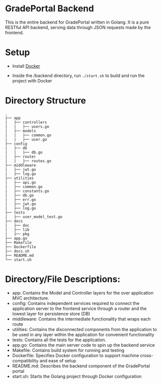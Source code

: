 # GradePortal Backend

This is the entire backend for GradePortal written in Golang. It is a pure RESTful API backend, serving data through JSON requests made by the frontend.

# Setup
- Install [Docker](https://docs.docker.com/engine/installation/)

- Inside the /backend directory, run `./start.sh` to build and run the project
  with Docker

# Directory Structure
```
.
├── app
|   ├── controllers
|   |   ├── users.go
|   ├── models
|   |   ├── common.go
|   |   ├── user.go
├── config
|   ├── db
|   |   ├── db.go
|   ├── router
|   |   ├── routes.go
├── middleware
|   ├── jwt.go
|   ├── log.go
├── utilities
|   ├── api.go
|   ├── common.go
|   ├── constants.go
|   ├── db.go
|   ├── err.go
|   ├── jwt.go
|   ├── log.go
├── tests 
|   ├── user_model_test.go
├── docs
|   ├── doc
|   ├── lib
|   ├── pkg
├── app.go
├── Makefile
├── Dockerfile
├── docs.sh
├── README.md
└── start.sh
```

# Directory/File Descriptions:
- app: Contains the Model and Controller layers for the over application MVC architecture.
- config: Contains independent services required to connect the application server to the frontend service through a router and the lowest layer for persistence store (DB)
- middleware: Contains the intermediate functionality that wraps each route
- utilities: Contains the disconnected components from the application to be used in any layer within the application for convenient functionality
- tests: Contains all the tests for the application.
- app.go: Contains the main server code to spin up the backend service
- Makefile: Contains build system for running and testing
- Dockerfile: Specifies Docker configuration to support machine cross-compatibility and ease of setup
- README.md: Describes the backend component of the GradePortal portal
- start.sh: Starts the Golang project through Docker configuration
